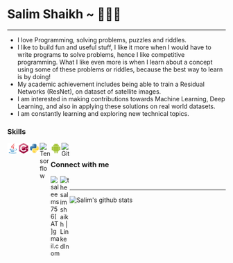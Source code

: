 <!--
**codewithsalim/codewithsalim** is a ✨ _special_ ✨ repository because its `README.md` (this file) appears on your GitHub profile.

Here are some ideas to get you started:

- 🔭 I’m currently working on ...
- 🌱 I’m currently learning ...
- 👯 I’m looking to collaborate on ...
- 🤔 I’m looking for help with ...
- 💬 Ask me about ...
- 📫 How to reach me: ...
- 😄 Pronouns: ...
- ⚡ Fun fact: ...
-->
# Salim Shaikh ~ 👨🏻‍💻 
---
- I love Programming, solving problems, puzzles and riddles.
- I like to build fun and useful stuff, I like it more when I would have to write programs to solve problems, hence I like competitive programming. What I like even more is when I learn about a concept using some of these problems or riddles, because the best way to learn is by doing!
- My academic achievement includes being able to train a Residual Networks (ResNet), on dataset of satellite images.
- I am interested in making contributions towards Machine Learning, Deep Learning, and also in applying these solutions on real world datasets.
- I am constantly learning and exploring new technical topics.

### Skills
<img align="left" alt="Java" width="25px" src="https://github.com/devicons/devicon/blob/master/icons/java/java-original.svg">
<img align="left" alt="C++" width="25px" src="https://github.com/devicons/devicon/blob/master/icons/cplusplus/cplusplus-original.svg">
<img align="left" alt="Python" width="25px" src="https://github.com/devicons/devicon/blob/master/icons/python/python-original.svg">
<img align="left" alt="Tensorflow" width="25px" src="https://www.vectorlogo.zone/logos/tensorflow/tensorflow-icon.svg">
<img align="left" alt="Android" width="25px" src="https://github.com/devicons/devicon/blob/master/icons/android/android-original.svg">
<img align="left" alt="Git" width="25px" src="https://www.vectorlogo.zone/logos/git-scm/git-scm-icon.svg">
<br />

### Connect with me
[<img align="left" alt="saleems756[AT]gmail.com" width="22px" src="https://www.vectorlogo.zone/logos/gmail/gmail-icon.svg" />][gmail]
[<img align="left" alt="thesalimshaikh | LinkedIn" width="22px" src="https://www.vectorlogo.zone/logos/linkedin/linkedin-icon.svg" />][linkedin]
<br />

---
![Salim's github stats](https://github-readme-stats.vercel.app/api?username=codewithsalim&hide=stars&count_private=true&show_icons=true)
<!--![Top Langs](https://github-readme-stats.vercel.app/api/top-langs/?username=codewithSalimShaikh) -->

[gmail]: mailto:saleems756@gmail.com
[linkedin]: https://linkedin.com/in/theSalimShaikh
